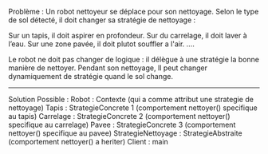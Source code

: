 ﻿
Problème :
Un robot nettoyeur se déplace pour son nettoyage. 
Selon le type de sol détecté, il doit changer sa stratégie de nettoyage :

Sur un tapis, il doit aspirer en profondeur.
Sur du carrelage, il doit laver à l’eau.
Sur une zone pavée, il doit plutot souffler a l'air.
....

Le robot ne doit pas changer de logique : 
il délègue à une stratégie la bonne manière de nettoyer. 
Pendant son nettoyage, Il peut changer dynamiquement de stratégie quand le sol change.

-----------------------------------------------------------
Solution Possible :
Robot : Contexte (qui a comme attribut une strategie de nettoyage)
Tapis : StrategieConcrete 1 (comportement nettoyer() specifique au tapis)
Carrelage : StrategieConcrete 2 (comportement nettoyer() specifique au carrelage)
Pavee :  StrategieConcrete 3 (comportement nettoyer() specifique au pavee)
StrategieNettoyage : StrategieAbstraite (comportement nettoyer() a heriter)
Client : main 

